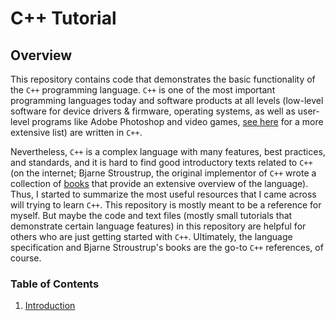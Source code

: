 # C++ Tutorial

## Overview

This repository contains code that demonstrates the basic functionality of the `C++` programming language. `C++` is one of the most important programming languages today and software products at all levels (low-level software for device drivers & firmware, operating systems, as well as user-level programs like Adobe Photoshop and video games, [see here](http://www.stroustrup.com/applications.html) for a more extensive list) are written in `C++`. 

Nevertheless, `C++` is a complex language with many features, best practices, and standards, and it is hard to find good introductory texts related to `C++` (on the internet; Bjarne Stroustrup, the original implementor of `C++` wrote a collection of [books](http://www.stroustrup.com/books.html) that provide an extensive overview of the language). Thus, I started to summarize the most useful resources that I came across will trying to learn `C++`. This repository is mostly meant to be a reference for myself. But maybe the code and text files (mostly small tutorials that demonstrate certain language features) in this repository are helpful for others who are just getting started with `C++`. Ultimately, the language specification and Bjarne Stroustrup's books are the go-to `C++` references, of course.

### Table of Contents

1. [Introduction](./)
